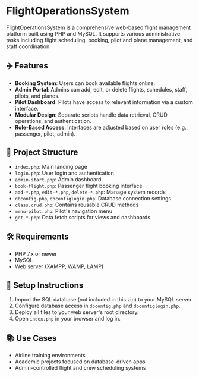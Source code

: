 # FlightOperationsSystem

FlightOperationsSystem is a comprehensive web-based flight management platform built using PHP and MySQL. It supports various administrative tasks including flight scheduling, booking, pilot and plane management, and staff coordination.

## ✈️ Features

- **Booking System**: Users can book available flights online.
- **Admin Portal**: Admins can add, edit, or delete flights, schedules, staff, pilots, and planes.
- **Pilot Dashboard**: Pilots have access to relevant information via a custom interface.
- **Modular Design**: Separate scripts handle data retrieval, CRUD operations, and authentication.
- **Role-Based Access**: Interfaces are adjusted based on user roles (e.g., passenger, pilot, admin).

## 📁 Project Structure

- `index.php`: Main landing page
- `login.php`: User login and authentication
- `admin-start.php`: Admin dashboard
- `book-flight.php`: Passenger flight booking interface
- `add-*.php`, `edit-*.php`, `delete-*.php`: Manage system records
- `dbconfig.php`, `dbconfiglogin.php`: Database connection settings
- `class.crud.php`: Contains reusable CRUD methods
- `menu-pilot.php`: Pilot's navigation menu
- `get-*.php`: Data fetch scripts for views and dashboards

## 🛠 Requirements

- PHP 7.x or newer
- MySQL
- Web server (XAMPP, WAMP, LAMP)

## 🚀 Setup Instructions

1. Import the SQL database (not included in this zip) to your MySQL server.
2. Configure database access in `dbconfig.php` and `dbconfiglogin.php`.
3. Deploy all files to your web server's root directory.
4. Open `index.php` in your browser and log in.

## 📚 Use Cases

- Airline training environments
- Academic projects focused on database-driven apps
- Admin-controlled flight and crew scheduling systems
